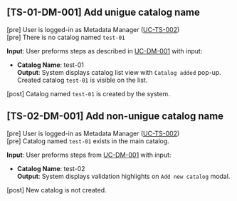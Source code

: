 [TS-01-DM-001] Add unigue catalog name
---

[pre] User is logged-in as Metadata Manager ([UC-TS-002](../../use_cases/06_Authentication/UC-TS-002.md))<br>
[pre] There is no catalog named `test-01`

**Input**: User preforms steps as described in [UC-DM-001](../../use_cases/01_Data_managment/UC-DM-001.md) with input:<br>
- **Catalog Name**: test-01<br>
**Output**: System displays catalog list view with `Catalog added` pop-up. Created catalog `test-01` is visible on the list.

[post] Catalog named `test-01` is created by the system.<br> 


[TS-02-DM-001] Add non-unigue catalog name
---

[pre] User is logged-in as Metadata Manager ([UC-TS-002](../../use_cases/06_Authentication/UC-TS-002.md))<br>
[pre] Catalog named `test-01` exists in the main catalog.<br>
 
**Input**: User preforms steps from [UC-DM-001](../../use_cases/01_Data_managment/UC-DM-001.md) with input:<br>
- **Catalog Name**: test-02<br>
**Output**: System displays validation highlights on `Add new catalog` modal.

[post] New catalog is not created.